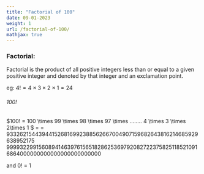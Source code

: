 ```yaml
---
title: "Factorial of 100"
date: 09-01-2023
weight: 1
url: /factorial-of-100/
mathjax: true
---
```

### Factorial:
Factorial is the product of all positive integers less than or equal to a given positive integer and denoted by that integer and an exclamation point.

eg: $4! = 4 \times 3 \times 2\times 1 = 24$

###### 100!

$100! = 100 \times 99 \times 98 \times 97 \times ........ 4 \times 3 \times 2\times 1 $ = 
= $933262154439441526816992388562667004907159682643816214685929638952175$
  $99993229915608941463976156518286253697920827223758251185210916864000000000000000000000000$
  
  
and 0! = 1
